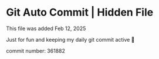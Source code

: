 # Git Auto Commit | Hidden File

This file was added Feb 12, 2025

Just for fun and keeping my daily git commit active 🤪

commit number: 361882
